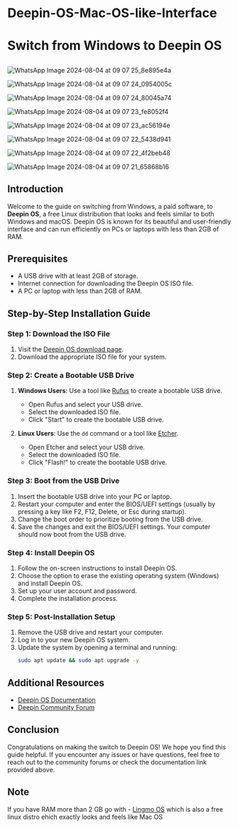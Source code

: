 # Deepin-OS-Mac-OS-like-Interface

# Switch from Windows to Deepin OS
##
![WhatsApp Image 2024-08-04 at 09 07 25_8e895e4a](https://github.com/user-attachments/assets/8f7ce163-8cdc-4e6e-b1e6-7de17464face)

![WhatsApp Image 2024-08-04 at 09 07 24_0954005c](https://github.com/user-attachments/assets/95d08c44-2ba5-44f4-8622-c8a0cbf5e648)

![WhatsApp Image 2024-08-04 at 09 07 24_80045a74](https://github.com/user-attachments/assets/b4b2ea14-a98d-426c-abe5-6961aaf19f42)

![WhatsApp Image 2024-08-04 at 09 07 23_fe8052f4](https://github.com/user-attachments/assets/91127cdb-50cc-4f23-9d3c-1b46aa1501b5)

![WhatsApp Image 2024-08-04 at 09 07 23_ac56194e](https://github.com/user-attachments/assets/c0084611-fe4d-43d8-b8bc-45b6b9fe7b5a)

![WhatsApp Image 2024-08-04 at 09 07 22_5438d941](https://github.com/user-attachments/assets/896d977c-d50a-48ab-bf7b-39f2db3d2c15)

![WhatsApp Image 2024-08-04 at 09 07 22_4f2beb48](https://github.com/user-attachments/assets/6c0edaa0-7d88-4c76-ad92-16de124300bd)

![WhatsApp Image 2024-08-04 at 09 07 21_65868b16](https://github.com/user-attachments/assets/2bd7584d-17fb-47cb-a84c-7fdc62a13dd3)

##
## Introduction

Welcome to the guide on switching from Windows, a paid software, to **Deepin OS**, a free Linux distribution that looks and feels similar to both Windows and macOS. Deepin OS is known for its beautiful and user-friendly interface and can run efficiently on PCs or laptops with less than 2GB of RAM.

## Prerequisites

- A USB drive with at least 2GB of storage.
- Internet connection for downloading the Deepin OS ISO file.
- A PC or laptop with less than 2GB of RAM.

## Step-by-Step Installation Guide

### Step 1: Download the ISO File

1. Visit the [Deepin OS download page](https://www.deepin.org/en/download/).
2. Download the appropriate ISO file for your system.

### Step 2: Create a Bootable USB Drive

1. **Windows Users**: Use a tool like [Rufus](https://rufus.ie/) to create a bootable USB drive.
   - Open Rufus and select your USB drive.
   - Select the downloaded ISO file.
   - Click "Start" to create the bootable USB drive.

2. **Linux Users**: Use the `dd` command or a tool like [Etcher](https://www.balena.io/etcher/).
   - Open Etcher and select your USB drive.
   - Select the downloaded ISO file.
   - Click "Flash!" to create the bootable USB drive.

### Step 3: Boot from the USB Drive

1. Insert the bootable USB drive into your PC or laptop.
2. Restart your computer and enter the BIOS/UEFI settings (usually by pressing a key like F2, F12, Delete, or Esc during startup).
3. Change the boot order to prioritize booting from the USB drive.
4. Save the changes and exit the BIOS/UEFI settings. Your computer should now boot from the USB drive.

### Step 4: Install Deepin OS

1. Follow the on-screen instructions to install Deepin OS.
2. Choose the option to erase the existing operating system (Windows) and install Deepin OS.
3. Set up your user account and password.
4. Complete the installation process.

### Step 5: Post-Installation Setup

1. Remove the USB drive and restart your computer.
2. Log in to your new Deepin OS system.
3. Update the system by opening a terminal and running:
   ```sh
   sudo apt update && sudo apt upgrade -y
   ```

## Additional Resources

- [Deepin OS Documentation](https://wiki.deepin.org/)
- [Deepin Community Forum](https://bbs.deepin.org/en)

## Conclusion

Congratulations on making the switch to Deepin OS! We hope you find this guide helpful. If you encounter any issues or have questions, feel free to reach out to the community forums or check the documentation link provided above.

## Note 

If you have RAM more than 2 GB go with - [Lingmo OS](https://www.lingmo.org/en/downloads) which is also a free linux distro ehich exactly looks and feels like Mac OS
